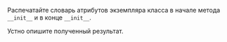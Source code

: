 Распечатайте словарь атрибутов экземпляра класса в начале метода `__init__` и в конце `__init__`.

Устно опишите полученный результат.
